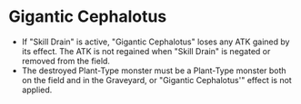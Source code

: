 # Gigantic Cephalotus

*   If "Skill Drain" is active, "Gigantic Cephalotus" loses any ATK gained by its effect. The ATK is not regained when "Skill Drain" is negated or removed from the field.
*   The destroyed Plant-Type monster must be a Plant-Type monster both on the field and in the Graveyard, or "Gigantic Cephalotus'" effect is not applied.

